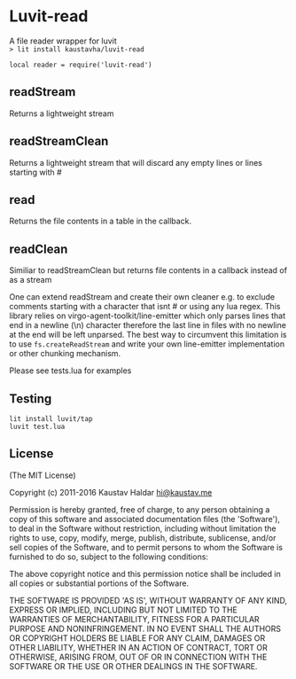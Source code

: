 # Luvit-read

A file reader wrapper for luvit  
`> lit install kaustavha/luvit-read`  

`local reader = require('luvit-read')`  

## readStream
Returns a lightweight stream

## readStreamClean
Returns a lightweight stream that will discard any empty lines or lines starting with #

## read
Returns the file contents in a table in the callback.

## readClean
Similiar to readStreamClean but returns file contents in a callback instead of as a stream

One can extend readStream and create their own cleaner e.g. to exclude comments starting with a character that isnt # or using any lua regex.
This library relies on virgo-agent-toolkit/line-emitter which only parses lines that end in a newline (\n) character therefore the last line in files with no newline at the end will be left unparsed. 
The best way to circumvent this limitation is to use `fs.createReadStream` and write your own line-emitter implementation or other chunking mechanism.

Please see tests.lua for examples

## Testing
```
lit install luvit/tap
luvit test.lua
```

## License
(The MIT License)

Copyright (c) 2011-2016 Kaustav Haldar <hi@kaustav.me>

Permission is hereby granted, free of charge, to any person obtaining a copy of this software and associated documentation files (the 'Software'), to deal in the Software without restriction, including without limitation the rights to use, copy, modify, merge, publish, distribute, sublicense, and/or sell copies of the Software, and to permit persons to whom the Software is furnished to do so, subject to the following conditions:

The above copyright notice and this permission notice shall be included in all copies or substantial portions of the Software.

THE SOFTWARE IS PROVIDED 'AS IS', WITHOUT WARRANTY OF ANY KIND, EXPRESS OR IMPLIED, INCLUDING BUT NOT LIMITED TO THE WARRANTIES OF MERCHANTABILITY, FITNESS FOR A PARTICULAR PURPOSE AND NONINFRINGEMENT. IN NO EVENT SHALL THE AUTHORS OR COPYRIGHT HOLDERS BE LIABLE FOR ANY CLAIM, DAMAGES OR OTHER LIABILITY, WHETHER IN AN ACTION OF CONTRACT, TORT OR OTHERWISE, ARISING FROM, OUT OF OR IN CONNECTION WITH THE SOFTWARE OR THE USE OR OTHER DEALINGS IN THE SOFTWARE.
